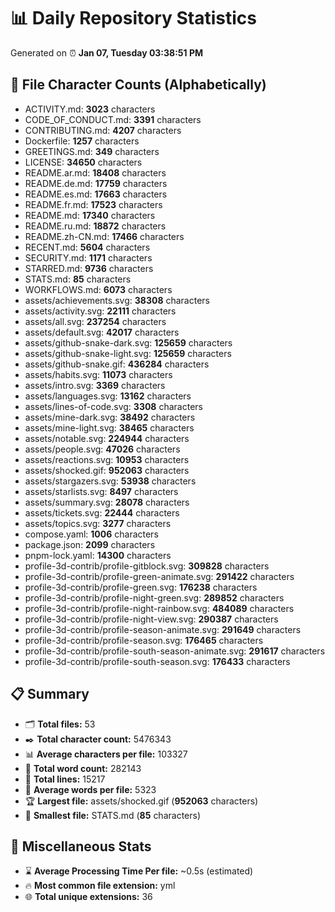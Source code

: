 # 📊 Daily Repository Statistics
Generated on ⏰ **Jan 07, Tuesday 03:38:51 PM**

## 📂 File Character Counts (Alphabetically)
- ACTIVITY.md: **3023** characters
- CODE_OF_CONDUCT.md: **3391** characters
- CONTRIBUTING.md: **4207** characters
- Dockerfile: **1257** characters
- GREETINGS.md: **349** characters
- LICENSE: **34650** characters
- README.ar.md: **18408** characters
- README.de.md: **17759** characters
- README.es.md: **17663** characters
- README.fr.md: **17523** characters
- README.md: **17340** characters
- README.ru.md: **18872** characters
- README.zh-CN.md: **17466** characters
- RECENT.md: **5604** characters
- SECURITY.md: **1171** characters
- STARRED.md: **9736** characters
- STATS.md: **85** characters
- WORKFLOWS.md: **6073** characters
- assets/achievements.svg: **38308** characters
- assets/activity.svg: **22111** characters
- assets/all.svg: **237254** characters
- assets/default.svg: **42017** characters
- assets/github-snake-dark.svg: **125659** characters
- assets/github-snake-light.svg: **125659** characters
- assets/github-snake.gif: **436284** characters
- assets/habits.svg: **11073** characters
- assets/intro.svg: **3369** characters
- assets/languages.svg: **13162** characters
- assets/lines-of-code.svg: **3308** characters
- assets/mine-dark.svg: **38492** characters
- assets/mine-light.svg: **38465** characters
- assets/notable.svg: **224944** characters
- assets/people.svg: **47026** characters
- assets/reactions.svg: **10953** characters
- assets/shocked.gif: **952063** characters
- assets/stargazers.svg: **53938** characters
- assets/starlists.svg: **8497** characters
- assets/summary.svg: **28078** characters
- assets/tickets.svg: **22444** characters
- assets/topics.svg: **3277** characters
- compose.yaml: **1006** characters
- package.json: **2099** characters
- pnpm-lock.yaml: **14300** characters
- profile-3d-contrib/profile-gitblock.svg: **309828** characters
- profile-3d-contrib/profile-green-animate.svg: **291422** characters
- profile-3d-contrib/profile-green.svg: **176238** characters
- profile-3d-contrib/profile-night-green.svg: **289852** characters
- profile-3d-contrib/profile-night-rainbow.svg: **484089** characters
- profile-3d-contrib/profile-night-view.svg: **290387** characters
- profile-3d-contrib/profile-season-animate.svg: **291649** characters
- profile-3d-contrib/profile-season.svg: **176465** characters
- profile-3d-contrib/profile-south-season-animate.svg: **291617** characters
- profile-3d-contrib/profile-south-season.svg: **176433** characters

## 📋 Summary
- 🗂️ **Total files:** 53
- ✒️ **Total character count:** 5476343
- 📊 **Average characters per file:** 103327
- 📝 **Total word count:** 282143
- 🧾 **Total lines:** 15217
- 📐 **Average words per file:** 5323
- 🏆 **Largest file:** assets/shocked.gif (**952063** characters)
- 🥉 **Smallest file:** STATS.md (**85** characters)

## 🌟 Miscellaneous Stats
- ⌛ **Average Processing Time Per file:** ~0.5s (estimated)
- 🔥 **Most common file extension:** yml
- 🌐 **Total unique extensions:** 36
